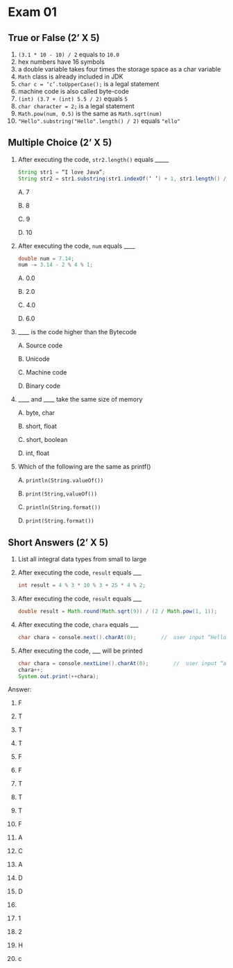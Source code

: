 # Exam 01

## True or False (2’ X 5)
1.	`(3.1 * 10 - 10) / 2` equals to `10.0`
2.	hex numbers have 16 symbols 
3.	a double variable takes four times the storage space as a char variable
4.	`Math` class is already included in JDK
5.	`char c = ‘c’.toUpperCase();` is a legal statement
6.	machine code is also called byte-code
7.	`(int) (3.7 + (int) 5.5 / 2)` equals `5`
8.	`char character = 2;` is a legal statement
9.	`Math.pow(num, 0.5)` is the same as `Math.sqrt(num)`
10.	`"Hello".substring("Hello".length() / 2)` equals `"ello"`

## Multiple Choice (2’ X 5)

1. After executing the code, `str2.length()` equals _____ 

    ``` java
    String str1 = “I love Java”;  
    String str2 = str1.substring(str1.indexOf(‘ ’) + 1, str1.length() / 2 * 2 - 1); 
    ```

    A. 7 

    B. 8
    
    C. 9 

    D. 10 

2. After executing the code, `num` equals ____  
    
    ``` java
    double num = 7.14; 
    num -= 3.14 - 2 % 4 % 1; 
    ```

    A. 0.0

    B. 2.0 
    
    C. 4.0 
    
    D. 6.0 

3. ____ is the code higher than the Bytecode 
    
    A. Source code 
    
    B. Unicode
    
    C. Machine code 

    D. Binary code 

4. ____ and ____ take the same size of memory
    
    A. byte, char
    
    B. short, float 
    
    C. short, boolean
    
    D. int, float

5. Which of the following are the same as printf()

    A. `println(String.valueOf())`
    
    B. `print(String,valueOf())`
    
    C. `println(String.format())`
    
    D. `print(String.format())`



## Short Answers (2’ X 5)
1. List all integral data types from small to large
2. After executing the code, `result` equals ___

   ``` java
   int result = 4 % 3 * 10 % 3 + 25 * 4 % 2;
   ```

3. After executing the code, `result` equals ___

    ``` java 
    double result = Math.round(Math.sqrt(9)) / (2 / Math.pow(1, 1));
    ```

4. After executing the code, `chara` equals ___

    ``` java
    char chara = console.next().charAt(0);        //  user input “Hello”  
    ```

5.	After executing the code, ___ will be printed

    ``` java
    char chara = console.nextLine().charAt(0);        //  user input “abc”, ASCII of ‘a’ is 97     
    chara++; 
    System.out.print(++chara);
    ```


Answer: 
1. F
2. T
3. T
4. T
5. F
6. F
7. T
8. T
9. T
10. F

1. A
2. C
3. A
4. D
5. D

1. 
2. 1
3. 2
4. H
5. c